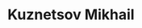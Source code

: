 ---
title : "Kuznetsov Mikhail"
# full screen navigation
first_name : "Mikhail"
last_name : "Kuznetsov"
bg_image : "images/backgrounds/full-nav-bg.jpg"
# animated text loop
occupations:
- "C++ Developer"
- "Python Developer"
- "Backend Developer"
- "Hackathon Hacker"
- "Blockchain enthusiast"
- "DIY fun"
- "Hi there! 😉"

# slider background image loop
slider_images:
- "images/slider/slider-1.jpg"
- "images/slider/slider-2.jpg"
- "images/slider/slider-3.jpg"
- "images/slider/slider-4.jpg"
- "images/slider/slider-5.jpg"
- "images/slider/slider-6.jpg"

# button
button:
  enable : true
  label : "ABOUT ME"
  link : "#about"


# custom style
custom_class: "" 
custom_attributes: "" 
custom_css: ""

---